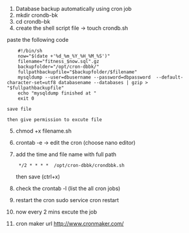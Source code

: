 

1. Database backup automatically using cron job
2. mkdir crondb-bk
3. cd crondb-bk
4. create the shell script file -> touch crondb.sh

  paste the following code 
	
		#!/bin/sh
		now="$(date +'%d_%m_%Y_%H_%M_%S')"  
		filename="fitness_$now.sql".gz  
		backupfolder="/opt/cron-dbbk/" 
		fullpathbackupfile="$backupfolder/$filename"
		mysqldump --user=dbusername --password=dbpassword  --default-character-set=utf8 databasename --databases | gzip > "$fullpathbackupfile"
		echo "mysqldump finished at " 
		exit 0

	save file 

	then give permission to excute file 

5. chmod +x  filename.sh
6. crontab -e -> edit the cron (choose nano editor)
7. add the time and file name with full path 
	
		*/2 * * * *  /opt/cron-dbbk/crondbbk.sh
	
	then save (ctrl+x)
	
8. check the crontab -l (list the all cron jobs)
9.  restart the cron
		sudo service cron restart
10. now every 2 mins excute the job
11. cron maker url
	http://www.cronmaker.com/




 
